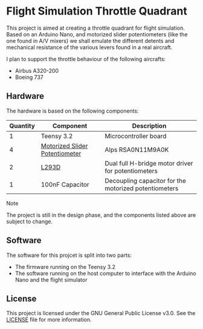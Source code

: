 # Flight Simulation Throttle Quadrant

This project is aimed at creating a throttle quadrant for flight simulation.
Based on an Arduino Nano, and motorized slider potentiometers (like the one
found in A/V mixers) we shall emulate the different detents and mechanical
resistance of the various levers found in a real aircraft.

I plan to support the throttle behaviour of the following aircrafts:

- Airbus A320-200
- Boeing 737

## Hardware

The hardware is based on the following components:

| Quantity | Component                                                                                     | Description                                           |
| -------- | --------------------------------------------------------------------------------------------- | ----------------------------------------------------- |
| 1        | Teensy 3.2                                                                                    | Microcontroller board                                 |
| 4        | [Motorized Slider Potentiometer](https://tech.alpsalpine.com/e/products/detail/RSA0N11M9A0K/) | Alps RSA0N11M9A0K                                     |
| 2        | [L293D](https://www.ti.com/product/L293D)                                                     | Dual full H-bridge motor driver for potentiometers    |
| 1        | 100nF Capacitor                                                                               | Decoupling capacitor for the motorized potentiometers |

> [!NOTE]
> The project is still in the design phase, and the components listed above are subject to change.


## Software

The software for this projcet is split into two parts:

- The firmware running on the Teensy 3.2
- The software running on the host computer to interface with the Arduino Nano and the flight simulator

## License

This project is licensed under the GNU General Public License v3.0. See the
[LICENSE](LICENSE) file for more information.
